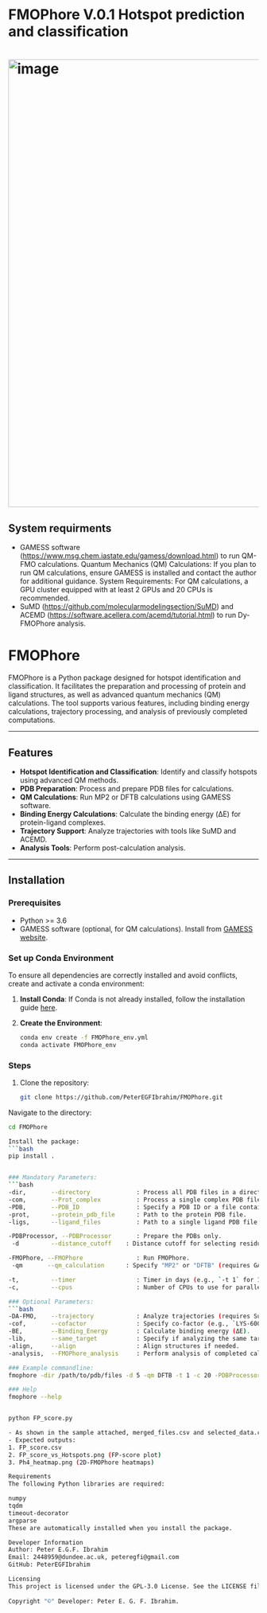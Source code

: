 # FMOPhore V.0.1 Hotspot prediction and classification

# <img width="900" alt="image" align="center" src="https://github.com/user-attachments/assets/4a3fbc8c-fd40-4b96-a621-dd14d669c0a3">

##   System requirments
- GAMESS software (https://www.msg.chem.iastate.edu/gamess/download.html) to run QM-FMO calculations.
	Quantum Mechanics (QM) Calculations: If you plan to run QM calculations, ensure GAMESS is installed and contact the author for additional guidance.
	System Requirements: For QM calculations, a GPU cluster equipped with at least 2 GPUs and 20 CPUs is recommended.
- SuMD (https://github.com/molecularmodelingsection/SuMD) and ACEMD (https://software.acellera.com/acemd/tutorial.html) to run Dy-FMOPhore analysis.

# FMOPhore

FMOPhore is a Python package designed for hotspot identification and classification. It facilitates the preparation and processing of protein and ligand structures, as well as advanced quantum mechanics (QM) calculations. The tool supports various features, including binding energy calculations, trajectory processing, and analysis of previously completed computations.

---

## Features

- **Hotspot Identification and Classification**: Identify and classify hotspots using advanced QM methods.
- **PDB Preparation**: Process and prepare PDB files for calculations.
- **QM Calculations**: Run MP2 or DFTB calculations using GAMESS software.
- **Binding Energy Calculations**: Calculate the binding energy (ΔE) for protein-ligand complexes.
- **Trajectory Support**: Analyze trajectories with tools like SuMD and ACEMD.
- **Analysis Tools**: Perform post-calculation analysis.

---

## Installation

### Prerequisites

- Python >= 3.6
- GAMESS software (optional, for QM calculations). Install from [GAMESS website](https://www.msg.chem.iastate.edu/gamess/download.html).

### Set up Conda Environment

To ensure all dependencies are correctly installed and avoid conflicts, create and activate a conda environment:

1. **Install Conda**: If Conda is not already installed, follow the installation guide [here](https://docs.conda.io/en/latest/miniconda.html).

2. **Create the Environment**:
   ```bash
   conda env create -f FMOPhore_env.yml
   conda activate FMOPhore_env

### Steps

1. Clone the repository:
   ```bash
   git clone https://github.com/PeterEGFIbrahim/FMOPhore.git

Navigate to the directory:
   ```bash
cd FMOPhore

Install the package:
   ```bash
pip install .


### Mandatory Parameters:
   ```bash
-dir,       --directory             : Process all PDB files in a directory.
-com,       --Prot_complex          : Process a single complex PDB file.
-PDB,       --PDB_ID                : Specify a PDB ID or a file containing multiple PDB IDs.
-prot,      --protein_pdb_file      : Path to the protein PDB file.
-ligs,      --ligand_files          : Path to a single ligand PDB file or a directory of ligand PDB files.

-PDBProcessor, --PDBProcessor       : Prepare the PDBs only.
    -d         --distance_cutoff    : Distance cutoff for selecting residues (or "no_cutoff" for the whole protein).

-FMOPhore, --FMOPhore               : Run FMOPhore.
    -qm       --qm_calculation      : Specify "MP2" or "DFTB" (requires GAMESS software).

-t,         --timer                 : Timer in days (e.g., `-t 1` for 1 day).
-c,         --cpus                  : Number of CPUs to use for parallelization.

### Optional Parameters:
   ```bash
-DA-FMO,    --trajectory            : Analyze trajectories (requires SuMD and ACEMD).
-cof,       --cofactor              : Specify co-factor (e.g., `LYS-600`).
-BE,        --Binding_Energy        : Calculate binding energy (ΔE).
-lib,       --same_target           : Specify if analyzing the same target with different ligands.
-align,     --align                 : Align structures if needed.
-analysis,  --FMOPhore_analysis     : Perform analysis of completed calculations.

### Example commandline:
fmophore -dir /path/to/pdb/files -d 5 -qm DFTB -t 1 -c 20 -PDBProcessor -FMOPhore -lib -align 

### Help
fmophore --help


python FP_score.py

- As shown in the sample attached, merged_files.csv and selected_data.csv (shows the Percentage of Interaction (%), Lowest Energy per residue)
- Expected outputs:
 1. FP_score.csv 
 2. FP_score_vs_Hotspots.png (FP-score plot)
 3. Ph4_heatmap.png (2D-FMOPhore heatmaps)

Requirements
The following Python libraries are required:

numpy
tqdm
timeout-decorator
argparse
These are automatically installed when you install the package.

Developer Information
Author: Peter E.G.F. Ibrahim
Email: 2448959@dundee.ac.uk, peteregfi@gmail.com
GitHub: PeterEGFIbrahim

Licensing
This project is licensed under the GPL-3.0 License. See the LICENSE file for details.
    
Copyright "©" Developer: Peter E. G. F. Ibrahim.
